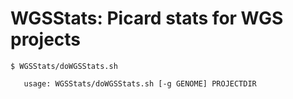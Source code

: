 # WGSStats: Picard stats for WGS projects

```
$ WGSStats/doWGSStats.sh 

   usage: WGSStats/doWGSStats.sh [-g GENOME] PROJECTDIR

```
